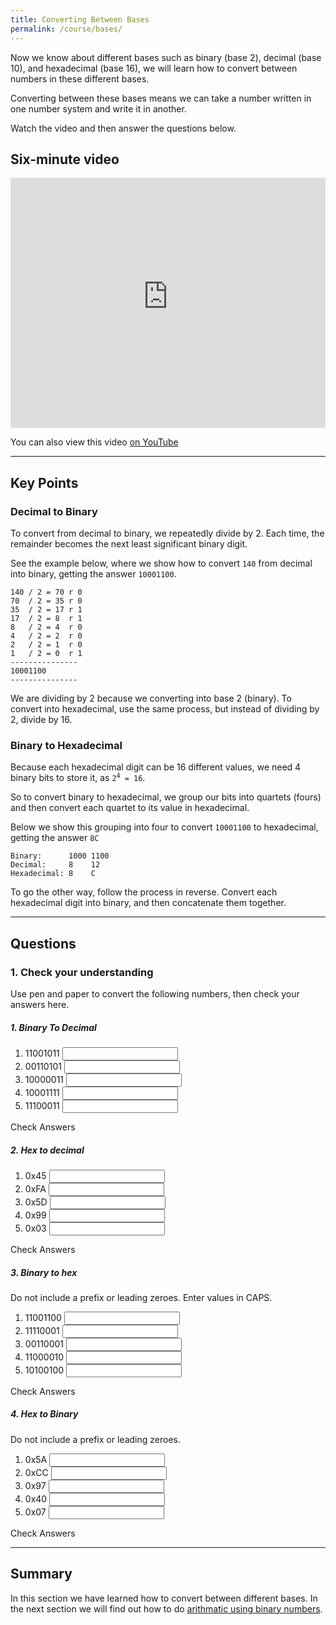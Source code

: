 ```yaml
---
title: Converting Between Bases
permalink: /course/bases/
---
```


Now we know about different bases such as binary (base 2), decimal (base 10), and hexadecimal (base 16), we will learn how to convert between numbers in these different bases.

Converting between these bases means we can take a number written in one number system and write it in another.

Watch the video and then answer the questions below.

## Six-minute video

<iframe width="100%" height="400px" src="https://www.youtube-nocookie.com/embed/gUZPNPjQKB4" frameborder="0" allow="accelerometer; autoplay; encrypted-media; gyroscope; picture-in-picture" allowfullscreen></iframe>

You can also view this video [on YouTube](https://youtu.be/gUZPNPjQKB4)

---

## Key Points

### Decimal to Binary

To convert from decimal to binary, we repeatedly divide by 2. Each time, the remainder becomes the next least significant binary digit.

See the example below, where we show how to convert `140` from decimal into binary, getting the answer `10001100`.

    140 / 2 = 70 r 0
    70  / 2 = 35 r 0
    35  / 2 = 17 r 1
    17  / 2 = 8  r 1
    8   / 2 = 4  r 0
    4   / 2 = 2  r 0
    2   / 2 = 1  r 0
    1   / 2 = 0  r 1
    ---------------
    10001100
    ---------------

We are dividing by 2 because we converting into base 2 (binary). To convert into hexadecimal, use the same process, but instead of dividing by 2, divide by 16.

### Binary to Hexadecimal

Because each hexadecimal digit can be 16 different values, we need 4 binary bits to store it, as <code>2<sup>4</sup> = 16</code>.

So to convert binary to hexadecimal, we group our bits into quartets (fours) and then convert each quartet to its value in hexadecimal.

Below we show this grouping into four to convert `10001100` to hexadecimal, getting the answer `8C`

    Binary:      1000 1100
    Decimal:     8    12
    Hexadecimal: 8    C

To go the other way, follow the process in reverse. Convert each hexadecimal digit into binary, and then concatenate them together.

---

## Questions

### 1. Check your understanding

Use pen and paper to convert the following numbers, then check your answers here.

##### 1. Binary To Decimal
1. <label for ="q11">11001011</label> <input type="text" id="q11" data-answer="203" /> <span id="q11c" style="display:inline-block"></span>
2. <label for ="q12">00110101</label> <input type="text" id="q12" data-answer="53" /> <span id="q12c" style="display:inline-block"></span>
3. <label for ="q13">10000011</label> <input type="text" id="q13" data-answer="131" /> <span id="q13c" style="display:inline-block"></span>
4. <label for ="q14">10001111</label> <input type="text" id="q14" data-answer="143" /> <span id="q14c" style="display:inline-block"></span>
5. <label for ="q15">11100011</label> <input type="text" id="q15" data-answer="227" /> <span id="q15c" style="display:inline-block"></span>

<a class="btn btn-primary" type="submit" onClick="checkAnswers('q1')">Check Answers</a>
<script src="/assets/check.js"></script>

##### 2. Hex to decimal
1. <label for ="q21">0x45</label> <input type="text" id="q21" data-answer="69"  /> <span id="q21c" style="display:inline-block"></span>
2. <label for ="q22">0xFA</label> <input type="text" id="q22" data-answer="250"  /> <span id="q22c" style="display:inline-block"></span>
3. <label for ="q23">0x5D</label> <input type="text" id="q23" data-answer="93"  /> <span id="q23c" style="display:inline-block"></span>
4. <label for ="q24">0x99</label> <input type="text" id="q24" data-answer="153"  /> <span id="q24c" style="display:inline-block"></span>
5. <label for ="q25">0x03</label> <input type="text" id="q25" data-answer="3"  /> <span id="q25c" style="display:inline-block"></span>

<a class="btn btn-primary" type="submit" onClick="checkAnswers('q2')">Check Answers</a>


##### 3. Binary to hex

Do not include a prefix or leading zeroes. Enter values in CAPS.

1. <label for ="q1">11001100</label> <input type="text" id="q31" data-answer="CC"  /> <span id="q31c" style="display:inline-block"></span>
2. <label for ="q2">11110001</label> <input type="text" id="q32" data-answer="F1"  /> <span id="q32c" style="display:inline-block"></span>
3. <label for ="q3">00110001</label> <input type="text" id="q33" data-answer="31"  /> <span id="q33c" style="display:inline-block"></span>
4. <label for ="q4">11000010</label> <input type="text" id="q34" data-answer="C2"  /> <span id="q34c" style="display:inline-block"></span>
5. <label for ="q5">10100100</label> <input type="text" id="q35" data-answer="A4"  /> <span id="q35c" style="display:inline-block"></span>

<a class="btn btn-primary" type="submit" onClick="checkAnswers('q3')">Check Answers</a>


##### 4. Hex to Binary

Do not include a prefix or leading zeroes.

1. <label for ="q1">0x5A</label> <input type="text" id="q41" data-answer="1011010"  /> <span id="q41c" style="display:inline-block"></span>
2. <label for ="q2">0xCC</label> <input type="text" id="q42" data-answer="11001100"  /> <span id="q42c" style="display:inline-block"></span>
3. <label for ="q3">0x97</label> <input type="text" id="q43" data-answer="10010111"  /> <span id="q43c" style="display:inline-block"></span>
4. <label for ="q4">0x40</label> <input type="text" id="q44" data-answer="1000000"  /> <span id="q44c" style="display:inline-block"></span>
5. <label for ="q5">0x07</label> <input type="text" id="q45" data-answer="111"  /> <span id="q45c" style="display:inline-block"></span>


<a class="btn btn-primary" type="submit" onClick="checkAnswers('q4')">Check Answers</a>


---

## Summary

In this section we have learned how to convert between different bases. In the next section we will find out how to do [arithmatic using binary numbers](../binary-arithmatic/).